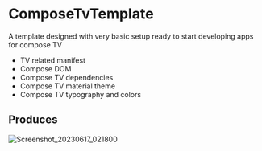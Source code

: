 # ComposeTvTemplate
A template designed with very basic setup ready to start developing apps for compose TV

- TV related manifest 
- Compose DOM
- Compose TV dependencies 
- Compose TV material theme 
- Compose TV typography and colors

## Produces

![Screenshot_20230617_021800](https://github.com/UmairKhalid786/ComposeTvTemplate/assets/21205138/aaff991e-d179-48ba-81aa-9b1b6228dcfd)
